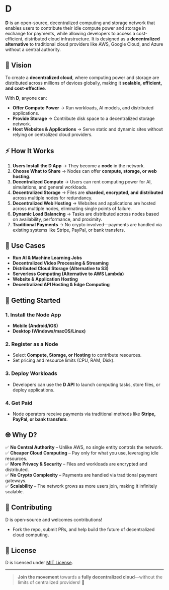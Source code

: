 # D

**D** is an open-source, decentralized computing and storage network that enables users to contribute their idle compute power and storage in exchange for payments, while allowing developers to access a cost-efficient, distributed cloud infrastructure. It is designed as a **decentralized alternative** to traditional cloud providers like AWS, Google Cloud, and Azure without a central authority.

## 🚀 Vision

To create a **decentralized cloud**, where computing power and storage are distributed across millions of devices globally, making it **scalable, efficient, and cost-effective**.

With **D**, anyone can:
- **Offer Compute Power** → Run workloads, AI models, and distributed applications.  
- **Provide Storage** → Contribute disk space to a decentralized storage network.  
- **Host Websites & Applications** → Serve static and dynamic sites without relying on centralized cloud providers.  

## ⚡ How It Works

1. **Users Install the D App** → They become a **node** in the network.  
2. **Choose What to Share** → Nodes can offer **compute, storage, or web hosting**.  
3. **Decentralized Compute** → Users can rent computing power for AI, simulations, and general workloads.  
4. **Decentralized Storage** → Files are **sharded, encrypted, and distributed** across multiple nodes for redundancy.  
5. **Decentralized Web Hosting** → Websites and applications are hosted across multiple nodes, eliminating single points of failure.  
6. **Dynamic Load Balancing** → Tasks are distributed across nodes based on availability, performance, and proximity.  
7. **Traditional Payments** → No crypto involved—payments are handled via existing systems like Stripe, PayPal, or bank transfers.  

## 🎯 Use Cases

- **Run AI & Machine Learning Jobs**  
- **Decentralized Video Processing & Streaming**  
- **Distributed Cloud Storage (Alternative to S3)**  
- **Serverless Computing (Alternative to AWS Lambda)**  
- **Website & Application Hosting**  
- **Decentralized API Hosting & Edge Computing**  

## 🔧 Getting Started

### 1. Install the Node App
- **Mobile (Android/iOS)**
- **Desktop (Windows/macOS/Linux)**

### 2. Register as a Node  
- Select **Compute, Storage, or Hosting** to contribute resources.  
- Set pricing and resource limits (CPU, RAM, Disk).  

### 3. Deploy Workloads  
- Developers can use the **D API** to launch computing tasks, store files, or deploy applications.  

### 4. Get Paid  
- Node operators receive payments via traditional methods like **Stripe, PayPal, or bank transfers**.  

## 🌐 Why D?

✅ **No Central Authority** – Unlike AWS, no single entity controls the network.  
✅ **Cheaper Cloud Computing** – Pay only for what you use, leveraging idle resources.  
✅ **More Privacy & Security** – Files and workloads are encrypted and distributed.  
✅ **No Crypto Complexity** – Payments are handled via traditional payment gateways.  
✅ **Scalability** – The network grows as more users join, making it infinitely scalable.  

## 🤝 Contributing

D is open-source and welcomes contributions!  
- Fork the repo, submit PRs, and help build the future of decentralized cloud computing.  

## 📜 License

D is licensed under [MIT License](LICENSE).  

---
  
> **Join the movement** towards a **fully decentralized cloud**—without the limits of centralized providers! 🚀  
